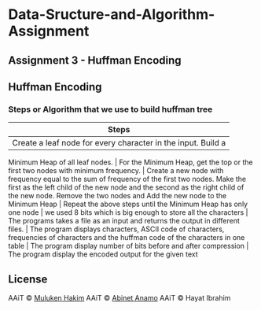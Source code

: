 # Data-Sructure-and-Algorithm-Assignment 

## Assignment 3 - Huffman Encoding

## Huffman Encoding
### Steps or Algorithm that we use to build huffman tree
|                  Steps    
|-------------------------------------------------------------------
|       Create a leaf node for every character in the input. Build a
Minimum Heap of all leaf nodes.
|       For the Minimum Heap, get the top or the first two nodes
with minimum frequency.
|       Create a new node with frequency equal to the sum of
        frequency of the first two nodes. Make the first as the left
child of the new node and the second as the right child of
the new node. Remove the two nodes and Add the new node
to the Minimum Heap
|      Repeat the above steps until the Minimum Heap has only
one node
|      we used 8 bits which is big enough to store all the
characters
|      The programs takes a file as an input and returns the
output in different files.
|      The program displays characters, ASCII code of characters, frequencies of characters and the huffman code of the characters in one table
|      The program display number of bits before and after compression
|      The program display the encoded output for the given text 
## License

AAiT © [Muluken Hakim](https://github.com/mulehakim)
AAiT © [Abinet Anamo](https://github.com/abi26anamo)
AAiT © Hayat Ibrahim
